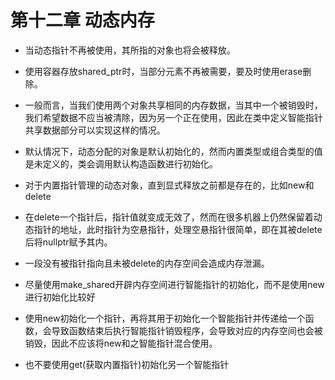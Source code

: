 # 第十二章 动态内存

* 当动态指针不再被使用，其所指的对象也将会被释放。
* 使用容器存放shared_ptr时，当部分元素不再被需要，要及时使用erase删除。
* 一般而言，当我们使用两个对象共享相同的内存数据，当其中一个被销毁时，我们希望数据不应当被清除，因为另一个正在使用，因此在类中定义智能指针共享数据部分可以实现这样的情况。

* 默认情况下，动态分配的对象是默认初始化的，然而内置类型或组合类型的值是未定义的，类会调用默认构造函数进行初始化。
* 对于内置指针管理的动态对象，直到显式释放之前都是存在的，比如new和delete
* 在delete一个指针后，指针值就变成无效了，然而在很多机器上仍然保留着动态指针的地址，此时指针为空悬指针，处理空悬指针很简单，即在其被delete后将nullptr赋予其内。
* 一段没有被指针指向且未被delete的内存空间会造成内存泄漏。

* 尽量使用make_shared开辟内存空间进行智能指针的初始化，而不是使用new进行初始化比较好
* 使用new初始化一个指针，再将其用于初始化一个智能指针并传递给一个函数，会导致函数结束后执行智能指针销毁程序，会导致对应的内存空间也会被销毁，因此不应该将new和之智能指针混合使用。
* 也不要使用get(获取内置指针)初始化另一个智能指针